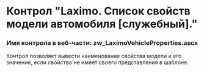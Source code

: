 ﻿---
description: 2.4.11.1
---
# Контрол "Laximo. Список свойств модели автомобиля [служебный]."
### Имя контрола в веб-части: zw_LaximoVehicleProperties.ascx
Контрол позволяет вывести наименование свойства модели и его значение, если свойство не имеет своего представления в шаблоне.
